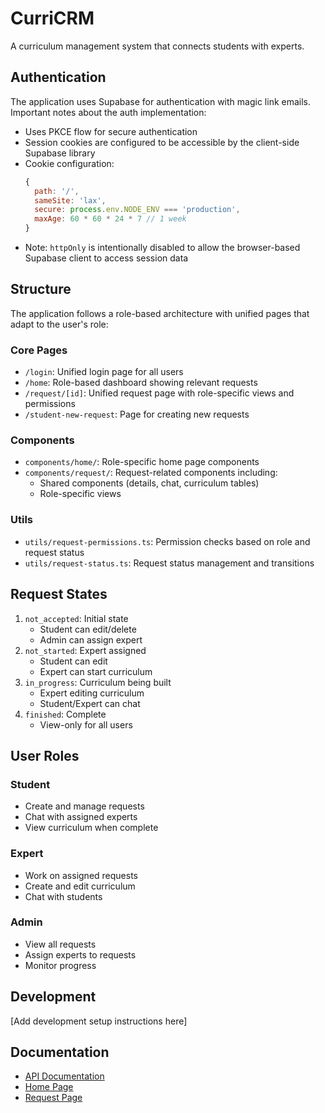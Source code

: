 # CurriCRM

A curriculum management system that connects students with experts.

## Authentication

The application uses Supabase for authentication with magic link emails. Important notes about the auth implementation:

- Uses PKCE flow for secure authentication
- Session cookies are configured to be accessible by the client-side Supabase library
- Cookie configuration:
  ```js
  {
    path: '/',
    sameSite: 'lax',
    secure: process.env.NODE_ENV === 'production',
    maxAge: 60 * 60 * 24 * 7 // 1 week
  }
  ```
- Note: `httpOnly` is intentionally disabled to allow the browser-based Supabase client to access session data

## Structure

The application follows a role-based architecture with unified pages that adapt to the user's role:

### Core Pages

- `/login`: Unified login page for all users
- `/home`: Role-based dashboard showing relevant requests
- `/request/[id]`: Unified request page with role-specific views and permissions
- `/student-new-request`: Page for creating new requests

### Components

- `components/home/`: Role-specific home page components
- `components/request/`: Request-related components including:
  - Shared components (details, chat, curriculum tables)
  - Role-specific views

### Utils

- `utils/request-permissions.ts`: Permission checks based on role and request status
- `utils/request-status.ts`: Request status management and transitions

## Request States

1. `not_accepted`: Initial state
   - Student can edit/delete
   - Admin can assign expert
2. `not_started`: Expert assigned
   - Student can edit
   - Expert can start curriculum
3. `in_progress`: Curriculum being built
   - Expert editing curriculum
   - Student/Expert can chat
4. `finished`: Complete
   - View-only for all users

## User Roles

### Student
- Create and manage requests
- Chat with assigned experts
- View curriculum when complete

### Expert
- Work on assigned requests
- Create and edit curriculum
- Chat with students

### Admin
- View all requests
- Assign experts to requests
- Monitor progress

## Development

[Add development setup instructions here]

## Documentation

- [API Documentation](app/api/README.md)
- [Home Page](app/home/README.md)
- [Request Page](app/request/README.md) 